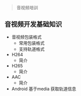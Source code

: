 > 音视频培训
## 音视频开发基础知识
* 音视频包装格式
    * 常用包装格式 
    * 支持轨道格式 
* H264 
    * 简介
* H265
    * 简介
* AAC 
    * 简介 
* Android 基于media 获取轨道信息 
## 